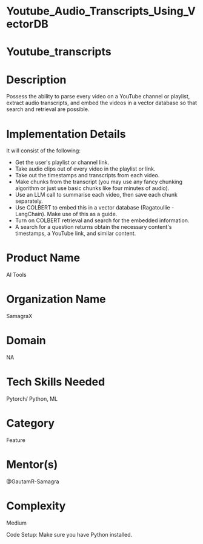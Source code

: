 # Youtube_Audio_Transcripts_Using_VectorDB

# Youtube_transcripts

# Description
Possess the ability to parse every video on a YouTube channel or playlist, extract audio transcripts, and embed the videos in a vector database so that search and retrieval are possible.

# Implementation Details
It will consist of the following:

* Get the user's playlist or channel link.
* Take audio clips out of every video in the playlist or link.
* Take out the timestamps and transcripts from each video.
* Make chunks from the transcript (you may use any fancy chunking algorithm or just use basic chunks like four minutes of audio).
* Use an LLM call to summarise each video, then save each chunk separately.
* Use COLBERT to embed this in a vector database (Ragatoullie - LangChain). Make use of this as a guide.
* Turn on COLBERT retrieval and search for the embedded information.
* A search for a question returns obtain the necessary content's timestamps, a YouTube link, and similar content.

# Product Name
AI Tools

# Organization Name
SamagraX

# Domain
NA

# Tech Skills Needed
Pytorch/ Python, ML

# Category
Feature

# Mentor(s)
@GautamR-Samagra

# Complexity
Medium

Code Setup:
Make sure you have Python installed.

